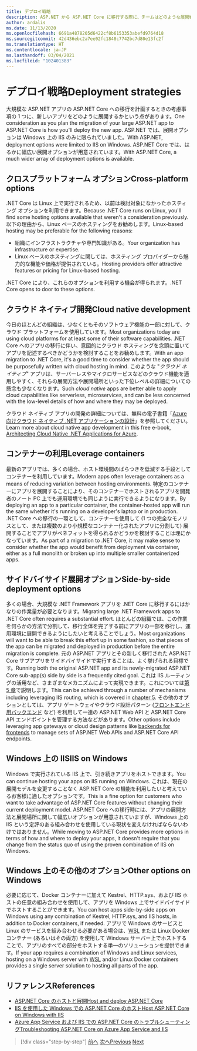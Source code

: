 ```yaml
---
title: デプロイ戦略
description: ASP.NET から ASP.NET Core に移行する際に、チームはどのような展開戦略を使用できるでしょうか? 段階的移行を使用すると、.NET Framework アプリと .NET Core アプリをサイドバイサイドで展開してシームレスなエンド ユーザー エクスペリエンスを実現できるでしょうか?
author: ardalis
ms.date: 11/13/2020
ms.openlocfilehash: 6691a4878205d6422cf8b6153353abefd9764d18
ms.sourcegitcommit: 42d436ebc2a7ee02fc1848c7742bc7d80e13fc2f
ms.translationtype: HT
ms.contentlocale: ja-JP
ms.lasthandoff: 03/04/2021
ms.locfileid: "102401383"
---
```

# <a name="deployment-strategies"></a><span data-ttu-id="13fb5-104">デプロイ戦略</span><span class="sxs-lookup"><span data-stu-id="13fb5-104">Deployment strategies</span></span>

<span data-ttu-id="13fb5-105">大規模な ASP.NET アプリの ASP.NET Core への移行を計画するときの考慮事項の 1 つに、新しいアプリをどのように展開するかという点があります。</span><span class="sxs-lookup"><span data-stu-id="13fb5-105">One consideration as you plan the migration of your large ASP.NET app to ASP.NET Core is how you'll deploy the new app.</span></span> <span data-ttu-id="13fb5-106">ASP.NET では、展開オプションは Windows 上の IIS のみに限られていました。</span><span class="sxs-lookup"><span data-stu-id="13fb5-106">With ASP.NET, deployment options were limited to IIS on Windows.</span></span> <span data-ttu-id="13fb5-107">ASP.NET Core では、はるかに幅広い展開オプションが用意されています。</span><span class="sxs-lookup"><span data-stu-id="13fb5-107">With ASP.NET Core, a much wider array of deployment options is available.</span></span>

## <a name="cross-platform-options"></a><span data-ttu-id="13fb5-108">クロスプラットフォーム オプション</span><span class="sxs-lookup"><span data-stu-id="13fb5-108">Cross-platform options</span></span>

<span data-ttu-id="13fb5-109">.NET Core は Linux 上で実行されるため、以前は検討対象になかったホスティング オプションを利用できます。</span><span class="sxs-lookup"><span data-stu-id="13fb5-109">Because .NET Core runs on Linux, you'll find some hosting options available that weren't a consideration previously.</span></span> <span data-ttu-id="13fb5-110">以下の理由から、Linux ベースのホスティングをお勧めします。</span><span class="sxs-lookup"><span data-stu-id="13fb5-110">Linux-based hosting may be preferable for the following reasons:</span></span>

* <span data-ttu-id="13fb5-111">組織にインフラストラクチャや専門知識がある。</span><span class="sxs-lookup"><span data-stu-id="13fb5-111">Your organization has infrastructure or expertise.</span></span>
* <span data-ttu-id="13fb5-112">Linux ベースのホスティングに関しては、ホスティング プロバイダーから魅力的な機能や価格が提供されている。</span><span class="sxs-lookup"><span data-stu-id="13fb5-112">Hosting providers offer attractive features or pricing for Linux-based hosting.</span></span>

<span data-ttu-id="13fb5-113">.NET Core により、これらのオプションを利用する機会が得られます。</span><span class="sxs-lookup"><span data-stu-id="13fb5-113">.NET Core opens to door to these options.</span></span>

## <a name="cloud-native-development"></a><span data-ttu-id="13fb5-114">クラウド ネイティブ開発</span><span class="sxs-lookup"><span data-stu-id="13fb5-114">Cloud native development</span></span>

<span data-ttu-id="13fb5-115">今日のほとんどの組織は、少なくともそのソフトウェア機能の一部に対して、クラウド プラットフォームを使用しています。</span><span class="sxs-lookup"><span data-stu-id="13fb5-115">Most organizations today are using cloud platforms for at least some of their software capabilities.</span></span> <span data-ttu-id="13fb5-116">.NET Core へのアプリの移行に伴い、意図的にクラウド ホスティングを念頭に置いてアプリを記述するべきかどうかを検討することをお勧めします。</span><span class="sxs-lookup"><span data-stu-id="13fb5-116">With an app migration to .NET Core, it's a good time to consider whether the app should be purposefully written with cloud hosting in mind.</span></span> <span data-ttu-id="13fb5-117">このような "*クラウド ネイティブ*" アプリは、サーバーレスやマイクロサービスなどのクラウド機能を適用しやすく、それらの展開方法や展開場所といった下位レベルの詳細についての懸念も少なくなります。</span><span class="sxs-lookup"><span data-stu-id="13fb5-117">Such *cloud native* apps are better able to apply cloud capabilities like serverless, microservices, and can be less concerned with the low-level details of how and where they may be deployed.</span></span>

<span data-ttu-id="13fb5-118">クラウド ネイティブ アプリの開発の詳細については、無料の電子書籍「[Azure 向けクラウド ネイティブ .NET アプリケーションの設計](../cloud-native/index.md)」を参照してください。</span><span class="sxs-lookup"><span data-stu-id="13fb5-118">Learn more about cloud native app development in this free e-book, [Architecting Cloud Native .NET Applications for Azure](../cloud-native/index.md).</span></span>

## <a name="leverage-containers"></a><span data-ttu-id="13fb5-119">コンテナーの利用</span><span class="sxs-lookup"><span data-stu-id="13fb5-119">Leverage containers</span></span>

<span data-ttu-id="13fb5-120">最新のアプリでは、多くの場合、ホスト環境間のばらつきを低減する手段としてコンテナーを利用しています。</span><span class="sxs-lookup"><span data-stu-id="13fb5-120">Modern apps often leverage containers as a means of reducing variation between hosting environments.</span></span> <span data-ttu-id="13fb5-121">特定のコンテナーにアプリを展開することにより、そのコンテナーでホストされるアプリを開発者のノート PC 上でも運用環境でも同じように実行できるようになります。</span><span class="sxs-lookup"><span data-stu-id="13fb5-121">By deploying an app to a particular container, the container-hosted app will run the same whether it's running on a developer's laptop or in production.</span></span> <span data-ttu-id="13fb5-122">.NET Core への移行の一環として、コンテナーを使用して (1 つの完全なモノリスとして、または複数のより小規模なコンテナー化されたアプリに分割して) 展開することでアプリがベネフィットを得られるかどうかを検討することは理にかなっています。</span><span class="sxs-lookup"><span data-stu-id="13fb5-122">As part of a migration to .NET Core, it may make sense to consider whether the app would benefit from deployment via container, either as a full monolith or broken up into multiple smaller containerized apps.</span></span>

## <a name="side-by-side-deployment-options"></a><span data-ttu-id="13fb5-123">サイドバイサイド展開オプション</span><span class="sxs-lookup"><span data-stu-id="13fb5-123">Side-by-side deployment options</span></span>

<span data-ttu-id="13fb5-124">多くの場合、大規模な .NET Framework アプリを .NET Core に移行するにはかなりの作業量が必要となります。</span><span class="sxs-lookup"><span data-stu-id="13fb5-124">Migrating large .NET Framework apps to .NET Core often requires a substantial effort.</span></span> <span data-ttu-id="13fb5-125">ほとんどの組織では、この作業を何らかの方法で分割して、移行全体を完了する前にアプリの一部を移行し、運用環境に展開できるようにしたいと考えることでしょう。</span><span class="sxs-lookup"><span data-stu-id="13fb5-125">Most organizations will want to be able to break this effort up in some fashion, so that pieces of the app can be migrated and deployed in production before the entire migration is complete.</span></span> <span data-ttu-id="13fb5-126">元の ASP.NET アプリとその新しく移行された ASP.NET Core サブアプリをサイドバイサイドで実行することは、よく挙げられる目標です。</span><span class="sxs-lookup"><span data-stu-id="13fb5-126">Running both the original ASP.NET app and its newly-migrated ASP.NET Core sub-app(s) side by side is a frequently cited goal.</span></span> <span data-ttu-id="13fb5-127">これは IIS ルーティングの活用など、さまざまなメカニズムによって実現できます。これについては[第 5 章](deployment-scenarios.md)で説明します。</span><span class="sxs-lookup"><span data-stu-id="13fb5-127">This can be achieved through a number of mechanisms including leveraging IIS routing, which is covered in [chapter 5](deployment-scenarios.md).</span></span> <span data-ttu-id="13fb5-128">その他のオプションとしては、アプリ ゲートウェイやクラウド設計パターン ([フロントエンド用バックエンド](/azure/architecture/patterns/backends-for-frontends) など) を利用して一連の ASP.NET Web API と ASP.NET Core API エンドポイントを管理する方法などがあります。</span><span class="sxs-lookup"><span data-stu-id="13fb5-128">Other options include leveraging app gateways or cloud design patterns like [backends for frontends](/azure/architecture/patterns/backends-for-frontends) to manage sets of ASP.NET Web APIs and ASP.NET Core API endpoints.</span></span>

## <a name="iis-on-windows"></a><span data-ttu-id="13fb5-129">Windows 上の IIS</span><span class="sxs-lookup"><span data-stu-id="13fb5-129">IIS on Windows</span></span>

<span data-ttu-id="13fb5-130">Windows で実行されている IIS 上で、引き続きアプリをホストできます。</span><span class="sxs-lookup"><span data-stu-id="13fb5-130">You can continue hosting your apps on IIS running on Windows.</span></span> <span data-ttu-id="13fb5-131">これは、現在の展開モデルを変更することなく ASP.NET Core の機能を利用したいと考えているお客様に適したオプションです。</span><span class="sxs-lookup"><span data-stu-id="13fb5-131">This is a fine option for customers who want to take advantage of ASP.NET Core features without changing their current deployment model.</span></span> <span data-ttu-id="13fb5-132">ASP.NET Core への移行時には、アプリの展開方法と展開場所に関して幅広いオプションが用意されていますが、Windows 上の IIS という定評のある組み合わせを使用している現状を変えなければならないわけではありません。</span><span class="sxs-lookup"><span data-stu-id="13fb5-132">While moving to ASP.NET Core provides more options in terms of how and where to deploy your apps, it doesn't require that you change from the status quo of using the proven combination of IIS on Windows.</span></span>

## <a name="other-options-on-windows"></a><span data-ttu-id="13fb5-133">Windows 上のその他のオプション</span><span class="sxs-lookup"><span data-stu-id="13fb5-133">Other options on Windows</span></span>

<span data-ttu-id="13fb5-134">必要に応じて、Docker コンテナーに加えて Kestrel、HTTP.sys、および IIS ホストの任意の組み合わせを使用して、アプリを Windows 上でサイドバイサイドでホストすることができます。</span><span class="sxs-lookup"><span data-stu-id="13fb5-134">You can host apps side-by-side apps on Windows using any combination of Kestrel, HTTP.sys, and IIS hosts, in addition to Docker containers, if needed.</span></span> <span data-ttu-id="13fb5-135">アプリで Windows のサービスと Linux のサービスを組み合わせる必要がある場合は、[WSL](/windows/wsl/about) または Linux Docker コンテナー (あるいはその両方) を使用して Windows サーバー上でホストすることで、アプリのすべての部分をホストする単一のソリューションを提供できます。</span><span class="sxs-lookup"><span data-stu-id="13fb5-135">If your app requires a combination of Windows and Linux services, hosting on a Windows server with [WSL](/windows/wsl/about) and/or Linux Docker containers provides a single server solution to hosting all parts of the app.</span></span>

## <a name="references"></a><span data-ttu-id="13fb5-136">リファレンス</span><span class="sxs-lookup"><span data-stu-id="13fb5-136">References</span></span>

- [<span data-ttu-id="13fb5-137">ASP.NET Core のホストと展開</span><span class="sxs-lookup"><span data-stu-id="13fb5-137">Host and deploy ASP.NET Core</span></span>](/aspnet/core/host-and-deploy/)
- [<span data-ttu-id="13fb5-138">IIS を使用した Windows での ASP.NET Core のホスト</span><span class="sxs-lookup"><span data-stu-id="13fb5-138">Host ASP.NET Core on Windows with IIS</span></span>](/aspnet/core/host-and-deploy/iis/)
- [<span data-ttu-id="13fb5-139">Azure App Service および IIS での ASP.NET Core のトラブルシューティング</span><span class="sxs-lookup"><span data-stu-id="13fb5-139">Troubleshooting ASP.NET Core on Azure App Service and IIS</span></span>](/aspnet/core/test/troubleshoot-azure-iis)

>[!div class="step-by-step"]
><span data-ttu-id="13fb5-140">[前へ](migrate-web-forms.md)
>[次へ](additional-migration-resources.md)</span><span class="sxs-lookup"><span data-stu-id="13fb5-140">[Previous](migrate-web-forms.md)
[Next](additional-migration-resources.md)</span></span>
